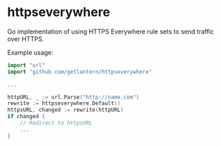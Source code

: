 # httpseverywhere
Go implementation of using HTTPS Everywhere rule sets to send traffic over HTTPS.

Example usage:

```go
import "url"
import "github.com/getlantern/httpseverywhere"

...

httpURL, _ := url.Parse("http://name.com")
rewrite := httpseverywhere.Default()
httpsURL, changed := rewrite(httpURL)
if changed {
	// Redirect to httpsURL
	...
}
```
